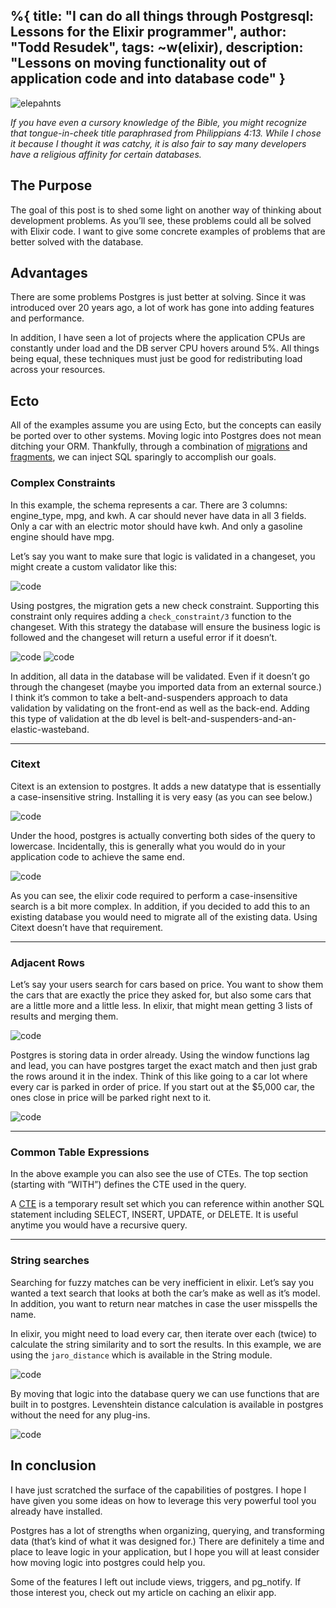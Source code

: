 %{
  title: "I can do all things through Postgresql: Lessons for the Elixir programmer",
  author: "Todd Resudek",
  tags: ~w(elixir),
  description: "Lessons on moving functionality out of application code and into database code"
}
---

![elepahnts](../images/elephants.jpeg)

_If you have even a cursory knowledge of the Bible, you might recognize that tongue-in-cheek title paraphrased from Philippians 4:13. While I chose it because I thought it was catchy, it is also fair to say many developers have a religious affinity for certain databases._

## The Purpose

The goal of this post is to shed some light on another way of thinking about development problems. As you’ll see, these problems could all be solved with Elixir code. I want to give some concrete examples of problems that are better solved with the database.

## Advantages

There are some problems Postgres is just better at solving. Since it was introduced over 20 years ago, a lot of work has gone into adding features and performance.

In addition, I have seen a lot of projects where the application CPUs are constantly under load and the DB server CPU hovers around 5%. All things being equal, these techniques must just be good for redistributing load across your resources.

## Ecto

All of the examples assume you are using Ecto, but the concepts can easily be ported over to other systems. Moving logic into Postgres does not mean ditching your ORM. Thankfully, through a combination of [migrations](https://hexdocs.pm/ecto_sql/Ecto.Migration.html) and [fragments](https://hexdocs.pm/ecto/Ecto.Query.html#module-fragments), we can inject SQL sparingly to accomplish our goals.

### Complex Constraints

In this example, the schema represents a car. There are 3 columns: engine_type, mpg, and kwh. A car should never have data in all 3 fields. Only a car with an electric motor should have kwh. And only a gasoline engine should have mpg.

Let’s say you want to make sure that logic is validated in a changeset, you might create a custom validator like this:

![code](../images/pg-code1.png)
<br />

Using postgres, the migration gets a new check constraint. Supporting this constraint only requires adding a `check_constraint/3` function to the changeset. With this strategy the database will ensure the business logic is followed and the changeset will return a useful error if it doesn’t.

![code](../images/pg-code2.png)
![code](../images/pg-code3.png)
<br />

In addition, all data in the database will be validated. Even if it doesn’t go through the changeset (maybe you imported data from an external source.) I think it’s common to take a belt-and-suspenders approach to data validation by validating on the front-end as well as the back-end. Adding this type of validation at the db level is belt-and-suspenders-and-an-elastic-wasteband.

---

### Citext

Citext is an extension to postgres. It adds a new datatype that is essentially a case-insensitive string. Installing it is very easy (as you can see below.)

![code](../images/pg-code4.png)
<br />

Under the hood, postgres is actually converting both sides of the query to lowercase. Incidentally, this is generally what you would do in your application code to achieve the same end.

![code](../images/pg-code5.png)
<br />

As you can see, the elixir code required to perform a case-insensitive search is a bit more complex. In addition, if you decided to add this to an existing database you would need to migrate all of the existing data. Using Citext doesn’t have that requirement.

---

### Adjacent Rows

Let’s say your users search for cars based on price. You want to show them the cars that are exactly the price they asked for, but also some cars that are a little more and a little less. In elixir, that might mean getting 3 lists of results and merging them.

![code](../images/pg-code6.png)
<br />

Postgres is storing data in order already. Using the window functions lag and lead, you can have postgres target the exact match and then just grab the rows around it in the index. Think of this like going to a car lot where every car is parked in order of price. If you start out at the $5,000 car, the ones close in price will be parked right next to it.

![code](../images/pg-code7.png)
<br />

---

### Common Table Expressions

In the above example you can also see the use of CTEs. The top section (starting with “WITH”) defines the CTE used in the query.

A [CTE](https://www.postgresqltutorial.com/postgresql-cte/) is a temporary result set which you can reference within another SQL statement including SELECT, INSERT, UPDATE, or DELETE. It is useful anytime you would have a recursive query.

---

### String searches

Searching for fuzzy matches can be very inefficient in elixir. Let’s say you wanted a text search that looks at both the car’s make as well as it’s model. In addition, you want to return near matches in case the user misspells the name.

In elixir, you might need to load every car, then iterate over each (twice) to calculate the string similarity and to sort the results. In this example, we are using the `jaro_distance` which is available in the String module.

![code](../images/pg-code8.png)
<br />

By moving that logic into the database query we can use functions that are built in to postgres. Levenshtein distance calculation is available in postgres without the need for any plug-ins.

![code](../images/pg-code9.png)
<br />

## In conclusion

I have just scratched the surface of the capabilities of postgres. I hope I have given you some ideas on how to leverage this very powerful tool you already have installed.

Postgres has a lot of strengths when organizing, querying, and transforming data (that’s kind of what it was designed for.) There are definitely a time and place to leave logic in your application, but I hope you will at least consider how moving logic into postgres could help you.

Some of the features I left out include views, triggers, and pg_notify. If those interest you, check out my article on caching an elixir app.